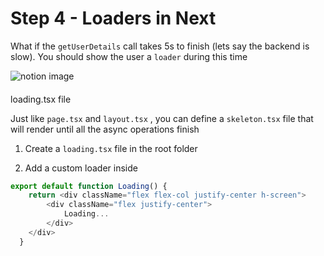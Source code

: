 # Step 4 - Loaders in Next

What if the `getUserDetails` call takes 5s to finish (lets say the backend is slow). You should show the user a `loader` during this time

![notion image](https://www.notion.so/image/https%3A%2F%2Fprod-files-secure.s3.us-west-2.amazonaws.com%2F085e8ad8-528e-47d7-8922-a23dc4016453%2Fedccd049-a0f2-461e-af42-2038ede9cc63%2FScreenshot_2024-03-03_at_2.42.02_PM.png?table=block&id=533d873c-63e0-4c1c-9f3b-f40980f1e696&cache=v2)

#### 

[](#da25343de8324f919e06ee5933089f11 "loading.tsx file")loading.tsx file

Just like `page.tsx` and `layout.tsx` , you can define a `skeleton.tsx` file that will render until all the async operations finish

1.  Create a `loading.tsx` file in the root folder

2.  Add a custom loader inside

```javascript
export default function Loading() {
    return <div className="flex flex-col justify-center h-screen">
        <div className="flex justify-center">
            Loading...
        </div>
    </div>
  }
```
